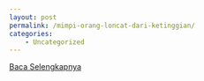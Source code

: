 ```yaml
---
layout: post
permalink: /mimpi-orang-loncat-dari-ketinggian/
categories:
    - Uncategorized
---
```


[Baca Selengkapnya](/02)
